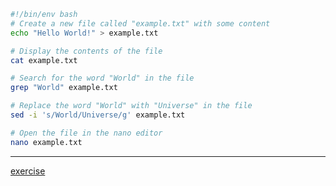 ```bash
#!/bin/env bash   
# Create a new file called "example.txt" with some content
echo "Hello World!" > example.txt

# Display the contents of the file
cat example.txt

# Search for the word "World" in the file
grep "World" example.txt

# Replace the word "World" with "Universe" in the file
sed -i 's/World/Universe/g' example.txt

# Open the file in the nano editor
nano example.txt

```
--------------------------------------------------------------------------------------
[exercise](https://github.com/ROT101/learn_something/blob/main/linux%20basics/file_and_searching/3_file_and_searching_exercise.md)
